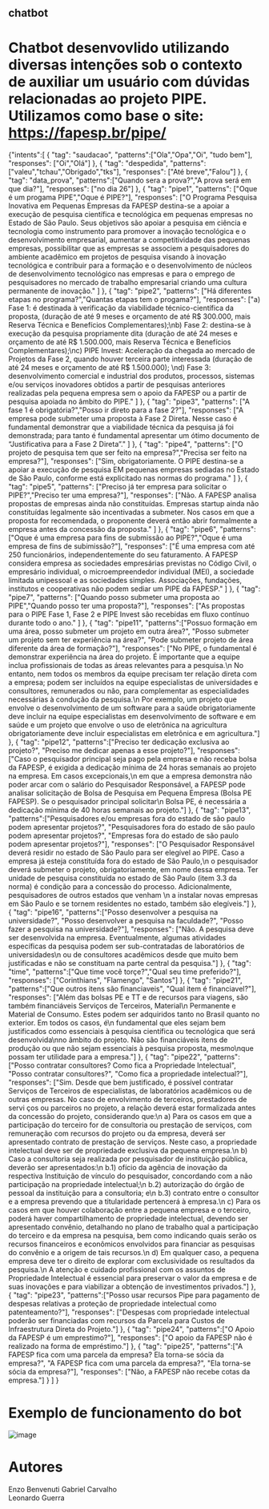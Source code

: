 ## chatbot

# Chatbot desenvovlido utilizando diversas intenções sob o contexto de auxiliar um usuário com dúvidas relacionadas ao projeto PIPE. Utilizamos como base o site: https://fapesp.br/pipe/ 
{"intents":[
  { "tag": "saudacao",
    "patterns":["Ola","Opa","Oi", "tudo bem"],
    "responses": ["Oi","Olá"]
  },
  { "tag": "despedida",
    "patterns":["valeu","tchau","Obrigado","tks"],
    "responses": ["Até breve","Falou"]
  },
  { "tag": "data_prova",
    "patterns":["Quando sera a prova?","A prova será em que dia?"],
    "responses": ["no dia 26"]
  },
  { "tag": "pipe1",
    "patterns": ["Oque é um progama PIPE","Oque é PIPE?"],
    "responses": ["O Programa Pesquisa Inovativa em Pequenas Empresas da FAPESP destina-se a apoiar a execução de pesquisa científica e tecnológica em pequenas empresas no Estado de São Paulo. Seus objetivos são apoiar a pesquisa em ciência e tecnologia como instrumento para promover a inovação tecnológica e o desenvolvimento empresarial, aumentar a competitividade das pequenas empresas, possibilitar que as empresas se associem a pesquisadores do ambiente acadêmico em projetos de pesquisa visando à inovação tecnológica e contribuir para a formação e o desenvolvimento de núcleos de desenvolvimento tecnológico nas empresas e para o emprego de pesquisadores no mercado de trabalho empresarial criando uma cultura permanente de inovação." ]
  },
  { "tag": "pipe2",
    "patterns": ["Há diferentes etapas no programa?","Quantas etapas tem o progama?"],
    "responses": ["a) Fase 1: é destinada à verificação da viabilidade técnico-científica da proposta, (duração de até 9 meses e orçamento de até R$ 300.000, mais Reserva Técnica e Benefícios Complementares);\nb) Fase 2: destina-se à execução da pesquisa propriamente dita (duração de até 24 meses e orçamento de até R$ 1.500.000, mais Reserva Técnica e Benefícios Complementares);\nc) PIPE Invest: Aceleração da chegada ao mercado de Projetos da Fase 2, quando houver terceira parte interessada (duração de até 24 meses e orçamento de até R$ 1.500.000); \nd) Fase 3: desenvolvimento comercial e industrial dos produtos, processos, sistemas e/ou serviços inovadores obtidos a partir de pesquisas anteriores realizadas pela pequena empresa sem o apoio da FAPESP ou a partir de pesquisa apoiada no âmbito do PIPE." ]
  },
  { "tag": "pipe3",
    "patterns": ["A fase 1 é obrigatória?","Posso ir direto para a fase 2?"],
    "responses": ["A empresa pode submeter uma proposta à Fase 2 Direta. Nesse caso é fundamental demonstrar que a viabilidade técnica da pesquisa já foi demonstrada; para tanto é fundamental apresentar um ótimo documento de “Justificativa para a Fase 2 Direta”." ]
  },
  { "tag": "pipe4",
    "patterns": ["O projeto de pesquisa tem que ser feito na empresa?","Precisa ser feito na empresa?"],
    "responses": ["Sim, obrigatoriamente. O PIPE destina-se a apoiar a execução de pesquisa EM pequenas empresas sediadas no Estado de São Paulo, conforme está explicitado nas normas do programa." ]
  },
  { "tag": "pipe5",
    "patterns": ["Preciso já ter empresa para solicitar o PIPE?","Preciso ter uma empresa?"],
    "responses": ["Não. A FAPESP analisa propostas de empresas ainda não constituídas. Empresas startup ainda não constituídas legalmente são incentivadas a submeter. Nos casos em que a proposta for recomendada, o proponente deverá então abrir formalmente a empresa antes da concessão da proposta." ]
  },
  { "tag": "pipe6",
    "patterns": ["Oque é uma empresa para fins de submissão ao PIPE?","Oque é uma empresa de fins de subimissão?"],
    "responses": ["É uma empresa com até 250 funcionários, independentemente do seu faturamento. A FAPESP considera empresa as sociedades empresárias previstas no Código Civil, o empresário individual, o microempreendedor individual (MEI), a sociedade limitada unipessoal e as sociedades simples. Associações, fundações, institutos e cooperativas não podem sediar um PIPE da FAPESP." ]
  },
  { "tag": "pipe7",
    "patterns": ["Quando posso submeter uma proposta ao PIPE","Quando posso ter uma proposta?"],
    "responses": ["As propostas para o PIPE Fase 1, Fase 2 e PIPE Invest são recebidas em fluxo contínuo durante todo o ano." ]
  },
  { "tag": "pipe11",
  "patterns":["Possuo formação em uma área, posso submeter um projeto em outra área?", "Posso submeter um projeto sem ter experiência na área?", "Pode submeter projeto de área diferente da área de formação?"],
  "responses": ["No PIPE, o fundamental é demonstrar experiência na área do projeto. É importante que a equipe inclua profissionais de todas as áreas relevantes para a pesquisa.\n No entanto, nem todos os membros da equipe precisam ter relação direta com a empresa; podem ser incluídos na equipe especialistas de universidades e consultores, remunerados ou não, para complementar as especialidades necessárias à condução da pesquisa.\n Por exemplo, um projeto que envolve o desenvolvimento de um software para a saúde obrigatoriamente deve incluir na equipe especialistas em desenvolvimento de software e em saúde e um projeto que envolve o uso de eletrônica na agricultura obrigatoriamente deve incluir especialistas em eletrônica e em agricultura."]
  },
  { "tag": "pipe12",
  "patterns":["Preciso ter dedicação exclusiva ao projeto?", "Preciso me dedicar apenas a esse projeto?"],
  "responses": ["Caso o pesquisador principal seja pago pela empresa e não receba bolsa da FAPESP, é exigida a dedicação mínima de 24 horas semanais ao projeto na empresa. Em casos excepcionais,\n em que a empresa demonstra não poder arcar com o salário do Pesquisador Responsável, a FAPESP pode analisar solicitação de Bolsa de Pesquisa em Pequena Empresa (Bolsa PE FAPESP). Se o pesquisador principal solicitar\n Bolsa PE, é necessária a dedicação mínima de 40 horas semanais ao projeto."]
  },
  { "tag": "pipe13",
  "patterns":["Pesquisadores e/ou empresas fora do estado de são paulo podem apresentar projetos?", "Pesquisadores fora do estado de são paulo podem apresentar projetos?", "Empresas fora do estado de são paulo podem apresentar projetos?"],
  "responses": ["O Pesquisador Responsável deverá residir no estado de São Paulo para ser elegível ao PIPE. Caso a empresa já esteja constituída fora do estado de São Paulo,\n o pesquisador deverá submeter o projeto, obrigatoriamente, em nome dessa empresa. Ter unidade de pesquisa constituída no estado de São Paulo (item 3.3 da norma) é condição para a concessão do processo. Adicionalmente, pesquisadores de outros estados que venham \n a instalar novas empresas em São Paulo e se tornem residentes no estado, também são elegíveis."]
  },
  { "tag": "pipe16",
  "patterns":["Posso desenvolver a pesquisa na universidade?", "Posso desenvolver a pesquisa na faculdade?", "Posso fazer a pesquisa na universidade?"],
  "responses": ["Não. A pesquisa deve ser desenvolvida na empresa. Eventualmente, algumas atividades específicas da pesquisa podem ser sub-contratadas de laboratórios de universidades\n ou de consultores acadêmicos desde que muito bem justificadas e não se constituam na parte central da pesquisa."]
  },
  { "tag": "time",
  "patterns":["Que time você torçe?","Qual seu time preferido?"],
  "responses": ["Corinthians", "Flamengo", "Santos"]
  },
  { "tag": "pipe21",
  "patterns":["Que outros itens são financiaveis", "Qual item é financiavel?"],
  "responses": ["Além das bolsas PE e TT e de recursos para viagens, são também financiáveis Serviços de Terceiros, Material\n Permanente e Material de Consumo. Estes podem ser adquiridos tanto no Brasil quanto no exterior. Em todos os casos, é\n fundamental que eles sejam bem justificados como essenciais à pesquisa científica ou tecnológica que será desenvolvida\nno âmbito do projeto. Não são financiáveis itens de produção ou que não sejam essenciais à pesquisa proposta, mesmo\nque possam ter utilidade para a empresa."]
  },
  { "tag": "pipe22",
  "patterns":["Posso contratar consultores? Como fica a Propriedade Intelectual", "Posso contratar consultores?", "Como fica a propriedade intelectual?"],
  "responses": ["Sim. Desde que bem justificado, é possível contratar Serviços de Terceiros de especialistas, de laboratórios acadêmicos ou de outras empresas. No caso de envolvimento de terceiros, prestadores de servi ços ou parceiros no projeto, a relação deverá estar formalizada antes da concessão do projeto, considerando que:\n a) Para os casos em que a participação do terceiro for de consultoria ou prestação de serviços, com remuneração com recursos do projeto ou da empresa, deverá ser apresentado contrato de prestação de serviços. Neste caso, a propriedade intelectual deve ser de propriedade exclusiva da pequena empresa.\n b) Caso a consultoria seja realizada por pesquisador de instituição pública, deverão ser apresentados:\n b.1) ofício da agência de inovação da respectiva Instituição de vínculo do pesquisador, concordando com a não participação na propriedade intelectual;\n b.2) autorização do órgão de pessoal da instituição para a consultoria; e\n b.3) contrato entre o consultor e a empresa prevendo que a titularidade pertencerá à empresa.\n c) Para os casos em que houver colaboração entre a pequena empresa e o terceiro, poderá haver compartilhamento de propriedade intelectual, devendo ser apresentado convênio, detalhando no plano de trabalho qual a participação do terceiro e da empresa na pesquisa, bem como indicando quais serão os recursos financeiros e econômicos envolvidos para financiar as pesquisas do convênio e a origem de tais recursos.\n d) Em qualquer caso, a pequena empresa deve ter o direito de explorar com exclusividade os resultados da pesquisa.\n A atenção e cuidado profissional com os assuntos de Propriedade Intelectual é essencial para preservar o valor da empresa e de suas inovações e para viabilizar a obtenção de investimentos privados."]
  },
  { "tag": "pipe23",
  "patterns":["Posso usar recursos Pipe para pagamento de despesas relativas a proteção de propriedade intelectual como patenteamento?"],
  "responses": ["Despesas com propriedade intelectual poderão ser financiadas com recursos da Parcela para Custos de Infraestrutura Direta do Projeto."]
  },
  { "tag": "pipe24",
  "patterns":["O Apoio da FAPESP é um emprestimo?"],
  "responses": ["O apoio da FAPESP não é realizado na forma de empréstimo."]
  },
  { "tag": "pipe25",
  "patterns":["A FAPESP fica com uma parcela da empresa? Ela torna-se sócia da empresa?", "A FAPESP fica com uma parcela da empresa?", "Ela torna-se sócia da empresa?"],
  "responses": ["Não, a FAPESP não recebe cotas da empresa."]
  }
]
}

# Exemplo de funcionamento do bot

![image](https://github.com/bieltanaka11/chatbot/assets/85264276/32e03d07-58be-43fb-9a20-6f1e40fea215)

# Autores
                                                                                                                                                                                
  Enzo Benvenuti                                                                                                                                                               Gabriel Carvalho                                                                                                                                                            
  Leonardo Guerra 
